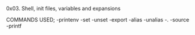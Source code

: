 0x03. Shell, init files, variables and expansions

COMMANDS USED;
    -printenv
    -set
    -unset
    -export
    -alias
    -unalias
    -.
    -source
    -printf



